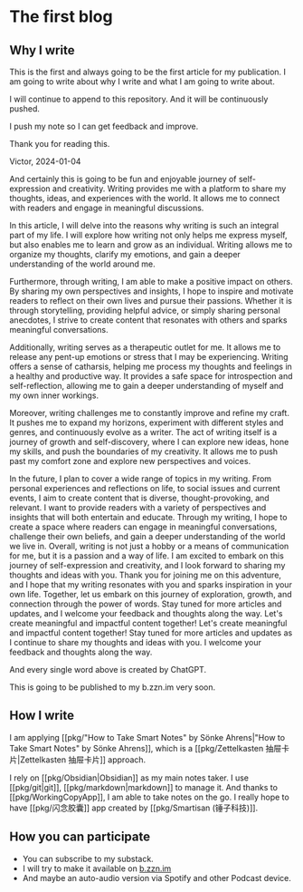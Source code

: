 # The first blog

## Why I write

This is the first and always going to be the first article for my publication.
I am going to write about why I write and what I am going to write about.

I will continue to append to this repository.
And it will be continuously pushed.

I push my note so I can get feedback and improve. 

Thank you for reading this.

Victor, 2024-01-04

And certainly this is going to be fun and enjoyable journey of self-expression and creativity. Writing provides me with a platform to share my thoughts, ideas, and experiences with the world. It allows me to connect with readers and engage in meaningful discussions.

In this article, I will delve into the reasons why writing is such an integral part of my life. I will explore how writing not only helps me express myself, but also enables me to learn and grow as an individual. Writing allows me to organize my thoughts, clarify my emotions, and gain a deeper understanding of the world around me.

Furthermore, through writing, I am able to make a positive impact on others. By sharing my own perspectives and insights, I hope to inspire and motivate readers to reflect on their own lives and pursue their passions. Whether it is through storytelling, providing helpful advice, or simply sharing personal anecdotes, I strive to create content that resonates with others and sparks meaningful conversations.

Additionally, writing serves as a therapeutic outlet for me. It allows me to release any pent-up emotions or stress that I may be experiencing. Writing offers a sense of catharsis, helping me process my thoughts and feelings in a healthy and productive way. It provides a safe space for introspection and self-reflection, allowing me to gain a deeper understanding of myself and my own inner workings.

Moreover, writing challenges me to constantly improve and refine my craft. It pushes me to expand my horizons, experiment with different styles and genres, and continuously evolve as a writer. The act of writing itself is a journey of growth and self-discovery, where I can explore new ideas, hone my skills, and push the boundaries of my creativity. It allows me to push past my comfort zone and explore new perspectives and voices.

In the future, I plan to cover a wide range of topics in my writing. From personal experiences and reflections on life, to social issues and current events, I aim to create content that is diverse, thought-provoking, and relevant. I want to provide readers with a variety of perspectives and insights that will both entertain and educate. Through my writing, I hope to create a space where readers can engage in meaningful conversations, challenge their own beliefs, and gain a deeper understanding of the world we live in. Overall, writing is not just a hobby or a means of communication for me, but it is a passion and a way of life. I am excited to embark on this journey of self-expression and creativity, and I look forward to sharing my thoughts and ideas with you. Thank you for joining me on this adventure, and I hope that my writing resonates with you and sparks inspiration in your own life. Together, let us embark on this journey of exploration, growth, and connection through the power of words. Stay tuned for more articles and updates, and I welcome your feedback and thoughts along the way. Let's create meaningful and impactful content together! Let's create meaningful and impactful content together! Stay tuned for more articles and updates as I continue to share my thoughts and ideas with you. I welcome your feedback and thoughts along the way. 

And every single word above is created by ChatGPT.

This is going to be published to my b.zzn.im very soon.

## How I write

I am applying [[pkg/"How to Take Smart Notes" by Sönke Ahrens|"How to Take Smart Notes" by Sönke Ahrens]], which is a [[pkg/Zettelkasten 抽屉卡片|Zettelkasten 抽屉卡片]] approach.

I rely on [[pkg/Obsidian|Obsidian]] as my main notes taker. I use [[pkg/git|git]], [[pkg/markdown|markdown]] to manage it. And thanks to [[pkg/WorkingCopyApp]], I am able to take notes on the go. I really hope to have [[pkg/闪念胶囊]] app created by [[pkg/Smartisan (锤子科技)]].

## How you can participate

- You can subscribe to my substack.
- I will try to make it available on [b.zzn.im](https://b.zzn.im)
- And maybe an auto-audio version via Spotify and other Podcast device.
